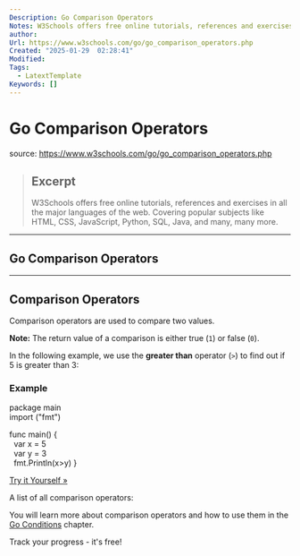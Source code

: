```yaml
---
Description: Go Comparison Operators
Notes: W3Schools offers free online tutorials, references and exercises in all the major languages of the web. Covering popular subjects like HTML, CSS, JavaScript, Python, SQL, Java, and many, many more.
author: 
Url: https://www.w3schools.com/go/go_comparison_operators.php
Created: "2025-01-29  02:28:41"
Modified: 
Tags:
  - LatextTemplate
Keywords: []
---
```


# Go Comparison Operators

source: https://www.w3schools.com/go/go_comparison_operators.php

> ## Excerpt
> W3Schools offers free online tutorials, references and exercises in all the major languages of the web. Covering popular subjects like HTML, CSS, JavaScript, Python, SQL, Java, and many, many more.

---
## Go Comparison Operators

___

## Comparison Operators

Comparison operators are used to compare two values.

**Note:** The return value of a comparison is either true (`1`) or false (`0`).

In the following example, we use the **greater than** operator (`>`) to find out if 5 is greater than 3:

### Example

package main  
import ("fmt")

func main() {  
  var x = 5  
  var y = 3  
  fmt.Println(x>y) }

[Try it Yourself »](https://www.w3schools.com/go/trygo.php?filename=demo_oper_assignment3)

A list of all comparison operators:

You will learn more about comparison operators and how to use them in the [Go Conditions](https://www.w3schools.com/go/go_conditions.php) chapter.

  

Track your progress - it's free!
